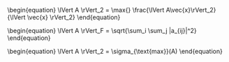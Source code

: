 \begin{equation}
\lVert A \rVert_2 = \max{} \frac{\lVert A\vec{x}\rVert_2}{\lVert \vec{x} \rVert_2}
\end{equation}

\begin{equation}
\lVert A \rVert_F = \sqrt{\sum_i \sum_j |a_{ij}|^2}
\end{equation}

\begin{equation}
\lVert A \rVert_2 = \sigma_{\text{max}}(A)
\end{equation}